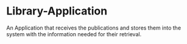# Library-Application
An Application that receives the publications and stores them into the system with the information needed for their retrieval.
